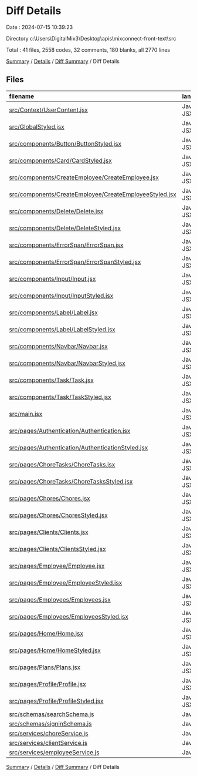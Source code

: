 # Diff Details

Date : 2024-07-15 10:39:23

Directory c:\\Users\\DigitalMix3\\Desktop\\apis\\mixconnect-front-text\\src

Total : 41 files,  2558 codes, 32 comments, 180 blanks, all 2770 lines

[Summary](results.md) / [Details](details.md) / [Diff Summary](diff.md) / Diff Details

## Files
| filename | language | code | comment | blank | total |
| :--- | :--- | ---: | ---: | ---: | ---: |
| [src/Context/UserContent.jsx](/src/Context/UserContent.jsx) | JavaScript JSX | 13 | 1 | 5 | 19 |
| [src/GlobalStyled.jsx](/src/GlobalStyled.jsx) | JavaScript JSX | 72 | 0 | 0 | 72 |
| [src/components/Button/ButtonStyled.jsx](/src/components/Button/ButtonStyled.jsx) | JavaScript JSX | 4 | 0 | 0 | 4 |
| [src/components/Card/CardStyled.jsx](/src/components/Card/CardStyled.jsx) | JavaScript JSX | 33 | 0 | 1 | 34 |
| [src/components/CreateEmployee/CreateEmployee.jsx](/src/components/CreateEmployee/CreateEmployee.jsx) | JavaScript JSX | 50 | 1 | 5 | 56 |
| [src/components/CreateEmployee/CreateEmployeeStyled.jsx](/src/components/CreateEmployee/CreateEmployeeStyled.jsx) | JavaScript JSX | 28 | 0 | 2 | 30 |
| [src/components/Delete/Delete.jsx](/src/components/Delete/Delete.jsx) | JavaScript JSX | 52 | 1 | 4 | 57 |
| [src/components/Delete/DeleteStyled.jsx](/src/components/Delete/DeleteStyled.jsx) | JavaScript JSX | 44 | 0 | 2 | 46 |
| [src/components/ErrorSpan/ErrorSpan.jsx](/src/components/ErrorSpan/ErrorSpan.jsx) | JavaScript JSX | 4 | 1 | 2 | 7 |
| [src/components/ErrorSpan/ErrorSpanStyled.jsx](/src/components/ErrorSpan/ErrorSpanStyled.jsx) | JavaScript JSX | 9 | 0 | 2 | 11 |
| [src/components/Input/Input.jsx](/src/components/Input/Input.jsx) | JavaScript JSX | 30 | 2 | 3 | 35 |
| [src/components/Input/InputStyled.jsx](/src/components/Input/InputStyled.jsx) | JavaScript JSX | 16 | 0 | 2 | 18 |
| [src/components/Label/Label.jsx](/src/components/Label/Label.jsx) | JavaScript JSX | 4 | 2 | 3 | 9 |
| [src/components/Label/LabelStyled.jsx](/src/components/Label/LabelStyled.jsx) | JavaScript JSX | 6 | 0 | 2 | 8 |
| [src/components/Navbar/Navbar.jsx](/src/components/Navbar/Navbar.jsx) | JavaScript JSX | 52 | 15 | 4 | 71 |
| [src/components/Navbar/NavbarStyled.jsx](/src/components/Navbar/NavbarStyled.jsx) | JavaScript JSX | 114 | 1 | 5 | 120 |
| [src/components/Task/Task.jsx](/src/components/Task/Task.jsx) | JavaScript JSX | 93 | 2 | 8 | 103 |
| [src/components/Task/TaskStyled.jsx](/src/components/Task/TaskStyled.jsx) | JavaScript JSX | 90 | 0 | 5 | 95 |
| [src/main.jsx](/src/main.jsx) | JavaScript JSX | 43 | 0 | 0 | 43 |
| [src/pages/Authentication/Authentication.jsx](/src/pages/Authentication/Authentication.jsx) | JavaScript JSX | 82 | 1 | 7 | 90 |
| [src/pages/Authentication/AuthenticationStyled.jsx](/src/pages/Authentication/AuthenticationStyled.jsx) | JavaScript JSX | 74 | 0 | 3 | 77 |
| [src/pages/ChoreTasks/ChoreTasks.jsx](/src/pages/ChoreTasks/ChoreTasks.jsx) | JavaScript JSX | 169 | 1 | 11 | 181 |
| [src/pages/ChoreTasks/ChoreTasksStyled.jsx](/src/pages/ChoreTasks/ChoreTasksStyled.jsx) | JavaScript JSX | 98 | 0 | 6 | 104 |
| [src/pages/Chores/Chores.jsx](/src/pages/Chores/Chores.jsx) | JavaScript JSX | 113 | 1 | 10 | 124 |
| [src/pages/Chores/ChoresStyled.jsx](/src/pages/Chores/ChoresStyled.jsx) | JavaScript JSX | 66 | 0 | 4 | 70 |
| [src/pages/Clients/Clients.jsx](/src/pages/Clients/Clients.jsx) | JavaScript JSX | 57 | 1 | 5 | 63 |
| [src/pages/Clients/ClientsStyled.jsx](/src/pages/Clients/ClientsStyled.jsx) | JavaScript JSX | 39 | 0 | 3 | 42 |
| [src/pages/Employee/Employee.jsx](/src/pages/Employee/Employee.jsx) | JavaScript JSX | 339 | 0 | 18 | 357 |
| [src/pages/Employee/EmployeeStyled.jsx](/src/pages/Employee/EmployeeStyled.jsx) | JavaScript JSX | 9 | 0 | 2 | 11 |
| [src/pages/Employees/Employees.jsx](/src/pages/Employees/Employees.jsx) | JavaScript JSX | 138 | 1 | 10 | 149 |
| [src/pages/Employees/EmployeesStyled.jsx](/src/pages/Employees/EmployeesStyled.jsx) | JavaScript JSX | 51 | 0 | 4 | 55 |
| [src/pages/Home/Home.jsx](/src/pages/Home/Home.jsx) | JavaScript JSX | -79 | 0 | -5 | -84 |
| [src/pages/Home/HomeStyled.jsx](/src/pages/Home/HomeStyled.jsx) | JavaScript JSX | -11 | 0 | -2 | -13 |
| [src/pages/Plans/Plans.jsx](/src/pages/Plans/Plans.jsx) | JavaScript JSX | 4 | 0 | 2 | 6 |
| [src/pages/Profile/Profile.jsx](/src/pages/Profile/Profile.jsx) | JavaScript JSX | 291 | 0 | 17 | 308 |
| [src/pages/Profile/ProfileStyled.jsx](/src/pages/Profile/ProfileStyled.jsx) | JavaScript JSX | 216 | 0 | 9 | 225 |
| [src/schemas/searchSchema.js](/src/schemas/searchSchema.js) | JavaScript | 9 | 0 | 2 | 11 |
| [src/schemas/signinSchema.js](/src/schemas/signinSchema.js) | JavaScript | 7 | 0 | 2 | 9 |
| [src/services/choreService.js](/src/services/choreService.js) | JavaScript | 48 | 1 | 7 | 56 |
| [src/services/clientService.js](/src/services/clientService.js) | JavaScript | 11 | 0 | 3 | 14 |
| [src/services/employeeService.js](/src/services/employeeService.js) | JavaScript | 70 | 0 | 7 | 77 |

[Summary](results.md) / [Details](details.md) / [Diff Summary](diff.md) / Diff Details